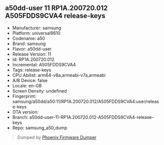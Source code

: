 ## a50dd-user 11 RP1A.200720.012 A505FDDS9CVA4 release-keys
- Manufacturer: samsung
- Platform: universal9610
- Codename: a50
- Brand: samsung
- Flavor: a50dd-user
- Release Version: 11
- Id: RP1A.200720.012
- Incremental: A505FDDS9CVA4
- Tags: release-keys
- CPU Abilist: arm64-v8a,armeabi-v7a,armeabi
- A/B Device: false
- Locale: en-GB
- Screen Density: undefined
- Fingerprint: samsung/a50dd/a50:11/RP1A.200720.012/A505FDDS9CVA4:user/release-keys
- OTA version: 
- Branch: a50dd-user-11-RP1A.200720.012-A505FDDS9CVA4-release-keys
- Repo: samsung_a50_dump


>Dumped by [Phoenix Firmware Dumper](https://github.com/DroidDumps/phoenix_firmware_dumper)
